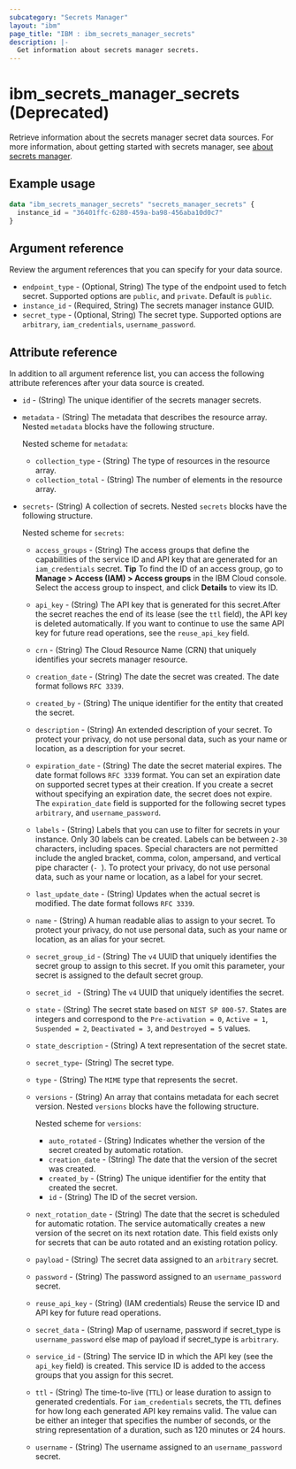 ```yaml
---
subcategory: "Secrets Manager"
layout: "ibm"
page_title: "IBM : ibm_secrets_manager_secrets"
description: |-
  Get information about secrets manager secrets.
---
```


# ibm_secrets_manager_secrets (Deprecated)
Retrieve information about the secrets manager secret data sources. For more information, about getting started with secrets manager, see [about secrets manager](https://cloud.ibm.com/docs/secrets-manager?topic=secrets-manager-getting-started).

## Example usage

```terraform
data "ibm_secrets_manager_secrets" "secrets_manager_secrets" {
  instance_id = "36401ffc-6280-459a-ba98-456aba10d0c7"
}
```

## Argument reference
Review the argument references that you can specify for your data source. 

- `endpoint_type` - (Optional, String) The type of the endpoint used to fetch secret. Supported options are `public`, and `private`. Default is `public`.
- `instance_id` - (Required, String) The secrets manager instance GUID.
- `secret_type` - (Optional, String) The secret type. Supported options are `arbitrary`, `iam_credentials`, `username_password`.

## Attribute reference
In addition to all argument reference list, you can access the following attribute references after your data source is created. 


- `id` - (String) The unique identifier of the secrets manager secrets.
- `metadata` - (String) The metadata that describes the resource array. Nested `metadata` blocks have the following structure.

  Nested scheme for `metadata`:
	- `collection_type` - (String) The type of resources in the resource array.
	- `collection_total` - (String) The number of elements in the resource array.
- `secrets`-  (String) A collection of secrets. Nested `secrets` blocks have the following structure.

  Nested scheme for `secrets`:
	- `access_groups` - (String) The access groups that define the capabilities of the service ID and API key that are generated for an `iam_credentials` secret. **Tip** To find the ID of an access group, go to **Manage > Access (IAM) > Access groups** in the IBM Cloud console. Select the access group to inspect, and click **Details** to view its ID.
    - `api_key` - (String) The API key that is generated for this secret.After the secret reaches the end of its lease (see the `ttl` field), the API key is deleted automatically. If you want to continue to use the same API key for future read operations, see the `reuse_api_key` field.
	- `crn` - (String) The Cloud Resource Name (CRN) that uniquely identifies your secrets manager resource.
    - `creation_date` - (String) The date the secret was created. The date format follows `RFC 3339`.
    - `created_by` - (String) The unique identifier for the entity that created the secret.
	- `description` - (String) An extended description of your secret. To protect your privacy, do not use personal data, such as your name or location, as a description for your secret.
	- `expiration_date` - (String) The date the secret material expires. The date format follows `RFC 3339` format. You can set an expiration date on supported secret types at their creation. If you create a secret without specifying an expiration date, the secret does not expire. The `expiration_date` field is supported for the following secret types `arbitrary`, and `username_password`.
	- `labels` - (String) Labels that you can use to filter for secrets in your instance. Only 30 labels can be created. Labels can be between `2-30` characters, including spaces. Special characters are not permitted include the angled bracket, comma, colon, ampersand, and vertical pipe character (`- `). To protect your privacy, do not use personal data, such as your name or location, as a label for your secret.
	- `last_update_date` - (String) Updates when the actual secret is modified. The date format follows `RFC 3339`.
	- `name` - (String) A human readable alias to assign to your secret. To protect your privacy, do not use personal data, such as your name or location, as an alias for your secret.
	- `secret_group_id` - (String) The `v4` UUID that uniquely identifies the secret group to assign to this secret. If you omit this parameter, your secret is assigned to the default secret group.
	- `secret_id ` - (String) The `v4` UUID that uniquely identifies the secret.
	- `state` - (String) The secret state based on `NIST SP 800-57`. States are integers and correspond to the `Pre-activation = 0`, `Active = 1`, `Suspended = 2`, `Deactivated = 3`, and `Destroyed = 5` values.
	- `state_description` - (String) A text representation of the secret state.
    - `secret_type`-  (String) The secret type.
	- `type` - (String) The `MIME` type that represents the secret.
    - `versions` - (String) An array that contains metadata for each secret version. Nested `versions` blocks have the following structure.

	  Nested scheme for `versions`:
	  - `auto_rotated` - (String) Indicates whether the version of the secret  created by automatic rotation.
	  - `creation_date` - (String) The date that the version of the secret was created.
	  - `created_by` - (String) The unique identifier for the entity that created the secret.
	  - `id` - (String) The ID of the secret version.
  - `next_rotation_date` - (String) The date that the secret is scheduled for automatic rotation. The service automatically creates a new version of the secret on its next rotation date. This field exists only for secrets that can be auto rotated and an existing rotation policy.
  - `payload` - (String) The secret data assigned to an `arbitrary` secret.
  - `password` - (String) The password assigned to an `username_password` secret.
  - `reuse_api_key` - (String) (IAM credentials) Reuse the service ID and API key for future read operations.
  - `secret_data` - (String) Map of username, password if secret_type is `username_password` else map of payload if secret_type is `arbitrary`.
  - `service_id` - (String) The service ID in which the API key (see the `api_key` field) is created. This service ID is added to the access groups that you assign for this secret.
   - `ttl` - (String) The time-to-live (`TTL`) or lease duration to assign to generated credentials. For `iam_credentials` secrets, the `TTL` defines for how long each generated API key remains valid. The value can be either an integer that specifies the number of seconds, or the string representation of a duration, such as 120 minutes or 24 hours.
  - `username` - (String) The username assigned to an `username_password` secret.

